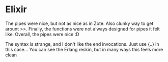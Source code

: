 # Elixir

The pipes were nice, but not as nice as in Zote. Also clunky way to get arount \>>. Finally, the functions were not always designed for pipes it felt like. Overall, the pipes were nice :D

The syntax is strange, and I don't like the end invocations. Just use {..} in this case... You can see the Erlang reskin, but in many ways this feels more clean
